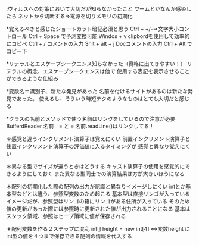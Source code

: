 :ウィルスへの対策において大切だが知らなかったこと
ワームとかなんか感染したら
ネットから切断する⇒電源を切りメモリの初期化

*覚えるべきと感じたショートカット暗記必須と思う
Ctrl + +/-⇒文字大小コントロール
Ctrl + Space で予測変換可能
Windos + v  clipbordを使用して効率的にコピペ
Ctrl + / コメントの入力
Shit  + alt + j  Docコメントの入力 
Ctrl + Alt でコピー下

*リテラルとエスケープシークエンス知らなかった（資格に出てきやすい！）
リテラルの概念、エスケープシークエンスは他で
使用する表記を表示させることができるような仕組み

*変数名＝識別子、新たな発見があった
名前を付けるサイトがあるのは新たな発見であった。
使えるし、そういう時短テクのようなものはとても大切だと感じる

*クラスの名前とメソッドで使う名前はリンクをしているので注意が必要
BufferdReader 名前　= と
= 名前.readLine()はリンクしてる！

＊感覚と違うインクリメント演算子は覚えにくい
前置インクリメント演算子と後置インクリメント演算子の評価値に入るタイミングが
感覚と異なり覚えにくい

＊異なる型でサイズが違うときはどうする
キャスト演算子の使用を感覚的にできるようにしておく
また異なる型同士での演算結果は方が大きいほうになる

＊配列の初期化した際の配列の出力が認識と異なりイメージしにくい
intとか基本型などとは違う、参照型変数のため起こる
基本型は直接リンゴが入っているイメージだが、参照型はリンゴの箱にリンゴがある住所が入っている
そのため値の更新があった際には参照時に更新された値が出力されることになる
基本はスタック領域、参照はヒープ領域に値が保存される

＊配列変数を作る２ステップに混乱
int[] height = new int[4]
⇔変数height にint型の値を４つまで保存できる配列の情報を代入する





